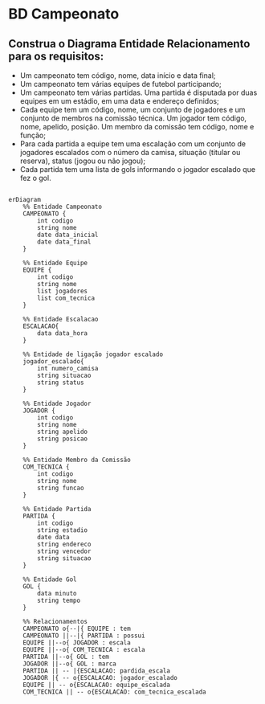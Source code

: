 # BD Campeonato
## Construa o Diagrama Entidade Relacionamento para os requisitos:
- Um campeonato tem código, nome, data início e data final;
- Um campeonato tem várias equipes de futebol participando;
- Um campeonato tem várias partidas. Uma partida é disputada por duas equipes em um estádio, em uma data e endereço definidos;
- Cada equipe tem um código, nome, um conjunto de jogadores e um conjunto de membros na comissão técnica. Um jogador tem código, nome, apelido, posição. Um membro da comissão tem código, nome e função;
- Para cada partida a equipe tem uma escalação com um conjunto de jogadores escalados com o número da camisa, situação (titular ou reserva), status (jogou ou não jogou);
- Cada partida tem uma lista de gols informando o jogador escalado que fez o gol.

```mermaid

erDiagram
    %% Entidade Campeonato
    CAMPEONATO {
        int codigo
        string nome
        date data_inicial
        date data_final
    }

    %% Entidade Equipe
    EQUIPE {
        int codigo
        string nome
        list jogadores
        list com_tecnica
    }

    %% Entidade Escalacao
    ESCALACAO{
        data data_hora
    }

    %% Entidade de ligação jogador escalado
    jogador_escalado{
        int numero_camisa
        string situacao
        string status
    }

    %% Entidade Jogador
    JOGADOR {
        int codigo
        string nome
        string apelido
        string posicao
    }

    %% Entidade Membro da Comissão
    COM_TECNICA {
        int codigo
        string nome
        string funcao
    }

    %% Entidade Partida
    PARTIDA {
        int codigo
        string estadio
        date data
        string endereco
        string vencedor
        string situacao
    }

    %% Entidade Gol
    GOL {
        data minuto
        string tempo
    }

    %% Relacionamentos
    CAMPEONATO o{--|{ EQUIPE : tem
    CAMPEONATO ||--|{ PARTIDA : possui
    EQUIPE ||--o{ JOGADOR : escala
    EQUIPE ||--o{ COM_TECNICA : escala
    PARTIDA ||--o{ GOL : tem
    JOGADOR ||--o{ GOL : marca
    PARTIDA || -- |{ESCALACAO: pardida_escala
    JOGADOR |{ -- o{ESCALACAO: jogador_escalado
    EQUIPE || -- o{ESCALACAO: equipe_escalada
    COM_TECNICA || -- o{ESCALACAO: com_tecnica_escalada

```

<!-- 
```mermaid
---
title: exemplos de relacionamento
---

erDiagram
    %% 1 para 1
    PERSON ||--|| PASSPORT : owns

    %% 1 para Muitos
    AUTHOR ||--o{ BOOK : writes

    %% Muitos para 1
    BOOK o{--|| PUBLISHER : published_by

    %% Muitos para Muitos
    STUDENT o{--o{ CLASS : attends

    %% Opcional para 1
    EMPLOYEE o|--|| DEPARTMENT : works_in

    %% Opcional para Muitos
    CUSTOMER o|--o{ ORDER : places
 -->  